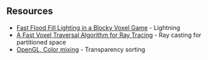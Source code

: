 ## Resources

* [Fast Flood Fill Lighting in a Blocky Voxel Game](https://www.seedofandromeda.com/blogs/29-fast-flood-fill-lighting-in-a-blocky-voxel-game-pt-1) - Lightning
* [A Fast Voxel Traversal Algorithm for
   Ray Tracing](http://www.cse.yorku.ca/~amana/research/grid.pdf) - Ray casting for partitioned space
* [OpenGL, Color mixing](https://habr.com/ru/post/343096/) - Transparency sorting